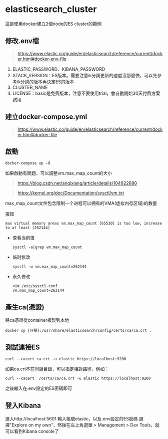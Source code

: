 # elasticsearch_cluster
這是使用docker建立2個node的ES cluster的範例

## 修改.env檔
> https://www.elastic.co/guide/en/elasticsearch/reference/current/docker.html#docker-env-file

1. ELASTIC_PASSWORD、KIBANA_PASSWORD
2. STACK_VERSION：ES版本。需要注意ik分詞更新的速度沒那麼快，可以先參考ik分詞的版本再決定ES的版本
3. CLUSTER_NAME
4. LICENSE：basic是免費版本，注意不要使用trial，會自動開始30天付費方案試用

## 建立docker-compose.yml
> https://www.elastic.co/guide/en/elasticsearch/reference/current/docker.html#docker-file


## 啟動
```
docker-compose up -d
```


如果啟動有問題，可以調整vm.max_map_count的大小
> https://blog.csdn.net/anqixiang/article/details/104922680

> https://kernel.org/doc/Documentation/sysctl/vm.txt

max_map_count文件包含限制一个进程可以拥有的VMA(虚拟内存区域)的数量

报错
```
max virtual memory areas vm.max_map_count [65530] is too low, increase to at least [262144]
```

- 查看当前值
  ```
  sysctl -a|grep vm.max_map_count
  ```

- 临时修改
  ```
  sysctl -w vm.max_map_count=262144
  ```

- 永久修改
  ```
  vim /etc/sysctl.conf
  vm.max_map_count=262144
  ```


## 產生ca(憑證)
將ca憑證從container複製到本地
```
docker cp {容器}:/usr/share/elasticsearch/config/certs/ca/ca.crt .
```

## 測試連接ES
```
curl --cacert ca.crt -u elastic https://localhost:9200
```
如果ca.crt不在同級目錄，可以指定相對路徑，例如：
```
curl --cacert  /certs/ca/ca.crt -u elastic https://localhost:9200
```
之後輸入在.env設定的ES密碼即可

## 登入Kibana
進入http://localhost:5601
輸入帳號elastic，以及.env設定的ES密碼
選擇"Explore on my own"，然後在左上角選單 > Management > Dev Tools，就可以看到Kibana console了

